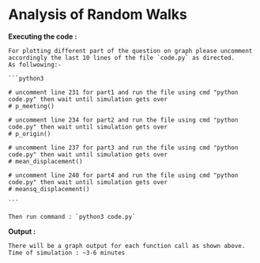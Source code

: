 # Analysis of Random Walks


**Executing the code :**

    For plotting different part of the question on graph please uncomment accordingly the last 10 lines of the file `code.py` as directed.
    As follwowing:-

    ```python3

    # uncomment line 231 for part1 and run the file using cmd "python code.py" then wait until simulation gets over
    # p_meeting()

    # uncomment line 234 for part2 and run the file using cmd "python code.py" then wait until simulation gets over
    # p_origin()

    # uncomment line 237 for part3 and run the file using cmd "python code.py" then wait until simulation gets over
    # mean_displacement()

    # uncomment line 240 for part4 and run the file using cmd "python code.py" then wait until simulation gets over
    # meansq_displacement()

    ```

    Then run command : `python3 code.py`

**Output :**

    There will be a graph output for each function call as shown above.
    Time of simulation : ~3-6 minutes